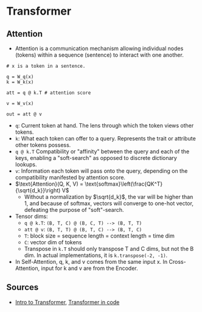 # Transformer

## Attention

- Attention is a communication mechanism allowing individual nodes (tokens) within a sequence (sentence) to interact with one another.
```
# x is a token in a sentence.

q = W_q(x)
k = W_k(x)

att = q @ k.T # attention score

v = W_v(x)

out = att @ v
```
- `q`: Current token at hand. The lens through which the token views other tokens.
- `k`: What each token can offer to a query. Represents the trait or attribute other tokens possess.
- `q @ k.T` Compatibility or "affinity" between the query and each of the keys, enabling a "soft-search" as opposed to discrete dictionary lookups.
- `v`: Information each token will pass onto the query, depending on the compatibility manifested by attention score.
- $\text{Attention}(Q, K, V) = \text{softmax}\left(\frac{QK^T}{\sqrt{d_k}}\right) V$
  - Without a normalization by $\sqrt{d_k}$, the var will be higher than 1, and because of softmax, vectors will converge to one-hot vector, defeating the purpose of "soft"-search.
- Tensor dims:
  - `q @ k.T`: `(B, T, C) @ (B, C, T) --> (B, T, T)`
  - `att @ v`: `(B, T, T) @ (B, T, C) --> (B, T, C)`
  - `T`: block size = sequence length = context length = time dim
  - `C`: vector dim of tokens
  - Transpose in `k.T` should only transpose T and C dims, but not the B dim. In actual implementations, it is `k.transpose(-2, -1)`.
- In Self-Attention, q, k, and v comes from the same input x. In Cross-Attention, input for k and v are from the Encoder.

## Sources

- [Intro to Transformer](https://youtu.be/XfpMkf4rD6E), [Transformer in code](https://youtu.be/kCc8FmEb1nY)
